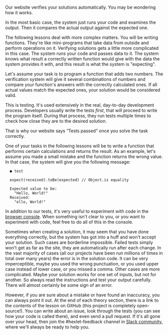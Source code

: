 
Our website verifies your solutions automatically. You may be wondering how it works.

In the most basic case, the system just runs your code and examines the output. Then it compares the actual output against the expected one.

The following lessons deal with more complex matters. You will be writing functions. They're like mini-programs that take data from outside and perform operations on it. Verifying solutions gets a little more complicated in this case. The system runs your code and passes data to it. The system knows what result a correctly written function would give with the data the system provides it with, and this result is what the system is "expecting".

Let's assume your task is to program a function that adds two numbers. The verification system will give it several combinations of numbers and compare your function's answers with the correctly calculated ones. If all actual values match the expected ones, your solution would be considered valid.

This is testing. It's used extensively in the real, day-to-day development process. Developers usually write the tests _first_, that will proceed to write the program itself. During that process, they run tests multiple times to check how close they are to the desired solution.

That is why our website says “Tests passed” once you solve the task correctly.

One of your tasks in the following lessons will be to write a function that performs certain calculations and returns the result. As an example, let's assume you made a small mistake and the function returns the wrong value. In that case, the system will give you the following message:

```text
  ● test

  expect(received).toBe(expected) // Object.is equality

  Expected value to be:
    "Hello, World!"
  Received:
    "ello, World!"
```

In addition to our tests, it's very useful to experiment with code in the [browser console](https://developer.mozilla.org/en-US/docs/Tools/Browser_Console). When something isn't clear to you, or you want to experiment with code, feel free to do all of this in the console.

Sometimes when creating a solution, it may seem that you have done everything correctly, but the system has got into a huff and won't accept your solution. Such cases are borderline impossible. Failed tests simply won't get as far as the site, they are automatically run after each change. In the vast majority of cases (all our projects have been run millions of times in total over many years) the error is in the solution code. It can be very imperceptible, maybe you used the wrong punctuation, or you used upper case instead of lower case, or you missed a comma. Other cases are more complicated. Maybe your solution works for one set of inputs, but not for another. So always read the instructions and test your output carefully. There will almost certainly be some sign of an error.

However, if you are sure about a mistake or have found an inaccuracy, you can always point it out. At the end of each theory section, there is a link to the contents of the lesson on GitHub (this project is completely open-source!). You can write about an issue, look through the tests (you can see how your code is called there), and even send a pull request. If it's all gone over your head, then join the #hexlet-feedback channel in [Slack community](https://slack.hexlet.io/), where we'll always be ready to help you.
